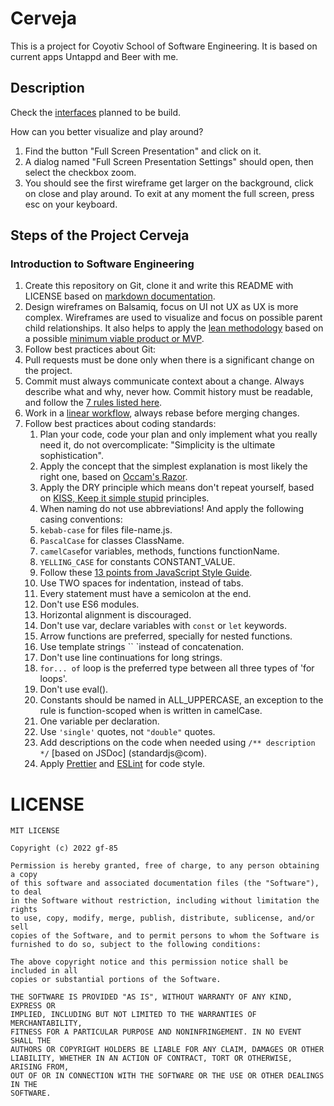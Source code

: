 # Cerveja

This is a project for Coyotiv School of Software Engineering.
It is based on current apps Untappd and Beer with me. 


## Description

Check the [interfaces](https://balsamiq.cloud/srr9y1e/pq808qz/r9402) planned to be build. 

How can you better visualize and play around?
1. Find the button "Full Screen Presentation" and click on it.
2. A dialog named "Full Screen Presentation Settings" should open, then select the checkbox zoom.
3. You should see the first wireframe get larger on the background, click on close and play around.
To exit at any moment the full screen, press esc on your keyboard.

## Steps of the Project Cerveja

### Introduction to Software Engineering
1. Create this repository on Git, clone it and write this README  with LICENSE based on [markdown documentation](https://www.markdownguide.org).
2. Design wireframes on Balsamiq, focus on UI not UX as UX is more complex. Wireframes are used to visualize and focus on possible parent child relationships. It also helps to apply the [lean methodology](https://theleanstartup.com/) based on a possible [minimum viable product or MVP](https://blog.crisp.se/2016/01/25/henrikkniberg/making-sense-of-mvp).
3. Follow best practices about Git:
  1. Pull requests must be done only when there is a significant change on the project.
  2. Commit must always communicate context about a change. Always describe what and why, never how. Commit history must be readable, and follow the [7 rules listed here](https://cbea.ms/git-commit/).
  3. Work in a [linear workflow](https://arm.ag/how-to-manage-git-workflow-and-stay-sane-e32405e9dbf0), always rebase before merging changes.
4. Follow best practices about coding standards:
    1. Plan your code, code your plan and only implement what you really need it, do not overcomplicate: "Simplicity is the ultimate sophistication".
    2. Apply the concept that the simplest explanation is most likely the right one, based on [Occam's Razor](https://en.wikipedia.org/wiki/Occam%27s_razor).
    3. Apply the DRY principle which means don't repeat yourself, based on [KISS, Keep it simple stupid](https://en.wikipedia.org/wiki/KISS_principle#In_software_development) principles.
    4. When naming do not use abbreviations! And apply the following casing conventions:
      1. `kebab-case` for files file-name.js.
      2. `PascalCase` for classes ClassName.
      3. `camelCase`for variables, methods, functions functionName.
      4. `YELLING_CASE` for constants CONSTANT_VALUE.
    5. Follow these [13 points from JavaScript Style Guide](https://www.freecodecamp.org/news/google-publishes-a-javascript-style-guide-here-are-some-key-lessons-1810b8ad050b/). 
      1. Use TWO spaces for indentation, instead of tabs.
      2. Every statement must have a semicolon at the end.
      3. Don't use ES6 modules.
      4. Horizontal alignment is discouraged. 
      5. Don't use var, declare variables with `const` or `let` keywords.
      6. Arrow functions are preferred, specially for nested functions.
      7. Use template strings `` `instead of concatenation.
      8. Don't use line continuations for long strings.
      9. `for... of` loop is the preferred type between all three types of 'for loops'.
      10. Don't use eval().
      11. Constants should be named in ALL_UPPERCASE, an exception to the rule is function-scoped when is written in camelCase.
      12. One variable per declaration.
      13. Use `'single'` quotes, not `"double"` quotes.
    6. Add descriptions on the code when needed using `/** description */` [based on JSDoc] (standardjs@com).
    7. Apply [Prettier](https://prettier.io/) and [ESLint](https://eslint.org/) for code style.


# LICENSE
```
MIT LICENSE

Copyright (c) 2022 gf-85

Permission is hereby granted, free of charge, to any person obtaining a copy
of this software and associated documentation files (the "Software"), to deal
in the Software without restriction, including without limitation the rights
to use, copy, modify, merge, publish, distribute, sublicense, and/or sell
copies of the Software, and to permit persons to whom the Software is
furnished to do so, subject to the following conditions:

The above copyright notice and this permission notice shall be included in all
copies or substantial portions of the Software.

THE SOFTWARE IS PROVIDED "AS IS", WITHOUT WARRANTY OF ANY KIND, EXPRESS OR
IMPLIED, INCLUDING BUT NOT LIMITED TO THE WARRANTIES OF MERCHANTABILITY,
FITNESS FOR A PARTICULAR PURPOSE AND NONINFRINGEMENT. IN NO EVENT SHALL THE
AUTHORS OR COPYRIGHT HOLDERS BE LIABLE FOR ANY CLAIM, DAMAGES OR OTHER
LIABILITY, WHETHER IN AN ACTION OF CONTRACT, TORT OR OTHERWISE, ARISING FROM,
OUT OF OR IN CONNECTION WITH THE SOFTWARE OR THE USE OR OTHER DEALINGS IN THE
SOFTWARE.
```

